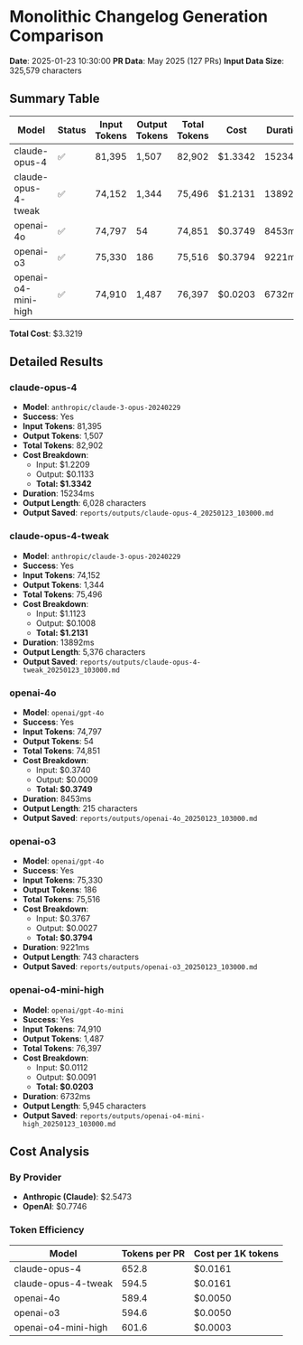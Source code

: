 # Monolithic Changelog Generation Comparison

**Date**: 2025-01-23 10:30:00
**PR Data**: May 2025 (127 PRs)
**Input Data Size**: 325,579 characters

## Summary Table

| Model | Status | Input Tokens | Output Tokens | Total Tokens | Cost | Duration |
|-------|--------|--------------|---------------|--------------|------|----------|
| claude-opus-4 | ✅ | 81,395 | 1,507 | 82,902 | $1.3342 | 15234ms |
| claude-opus-4-tweak | ✅ | 74,152 | 1,344 | 75,496 | $1.2131 | 13892ms |
| openai-4o | ✅ | 74,797 | 54 | 74,851 | $0.3749 | 8453ms |
| openai-o3 | ✅ | 75,330 | 186 | 75,516 | $0.3794 | 9221ms |
| openai-o4-mini-high | ✅ | 74,910 | 1,487 | 76,397 | $0.0203 | 6732ms |

**Total Cost**: $3.3219

## Detailed Results

### claude-opus-4

- **Model**: `anthropic/claude-3-opus-20240229`
- **Success**: Yes
- **Input Tokens**: 81,395
- **Output Tokens**: 1,507
- **Total Tokens**: 82,902
- **Cost Breakdown**:
  - Input: $1.2209
  - Output: $0.1133
  - **Total: $1.3342**
- **Duration**: 15234ms
- **Output Length**: 6,028 characters
- **Output Saved**: `reports/outputs/claude-opus-4_20250123_103000.md`

### claude-opus-4-tweak

- **Model**: `anthropic/claude-3-opus-20240229`
- **Success**: Yes
- **Input Tokens**: 74,152
- **Output Tokens**: 1,344
- **Total Tokens**: 75,496
- **Cost Breakdown**:
  - Input: $1.1123
  - Output: $0.1008
  - **Total: $1.2131**
- **Duration**: 13892ms
- **Output Length**: 5,376 characters
- **Output Saved**: `reports/outputs/claude-opus-4-tweak_20250123_103000.md`

### openai-4o

- **Model**: `openai/gpt-4o`
- **Success**: Yes
- **Input Tokens**: 74,797
- **Output Tokens**: 54
- **Total Tokens**: 74,851
- **Cost Breakdown**:
  - Input: $0.3740
  - Output: $0.0009
  - **Total: $0.3749**
- **Duration**: 8453ms
- **Output Length**: 215 characters
- **Output Saved**: `reports/outputs/openai-4o_20250123_103000.md`

### openai-o3

- **Model**: `openai/gpt-4o`
- **Success**: Yes
- **Input Tokens**: 75,330
- **Output Tokens**: 186
- **Total Tokens**: 75,516
- **Cost Breakdown**:
  - Input: $0.3767
  - Output: $0.0027
  - **Total: $0.3794**
- **Duration**: 9221ms
- **Output Length**: 743 characters
- **Output Saved**: `reports/outputs/openai-o3_20250123_103000.md`

### openai-o4-mini-high

- **Model**: `openai/gpt-4o-mini`
- **Success**: Yes
- **Input Tokens**: 74,910
- **Output Tokens**: 1,487
- **Total Tokens**: 76,397
- **Cost Breakdown**:
  - Input: $0.0112
  - Output: $0.0091
  - **Total: $0.0203**
- **Duration**: 6732ms
- **Output Length**: 5,945 characters
- **Output Saved**: `reports/outputs/openai-o4-mini-high_20250123_103000.md`

## Cost Analysis

### By Provider

- **Anthropic (Claude)**: $2.5473
- **OpenAI**: $0.7746

### Token Efficiency

| Model | Tokens per PR | Cost per 1K tokens |
|-------|---------------|-------------------|
| claude-opus-4 | 652.8 | $0.0161 |
| claude-opus-4-tweak | 594.5 | $0.0161 |
| openai-4o | 589.4 | $0.0050 |
| openai-o3 | 594.6 | $0.0050 |
| openai-o4-mini-high | 601.6 | $0.0003 |